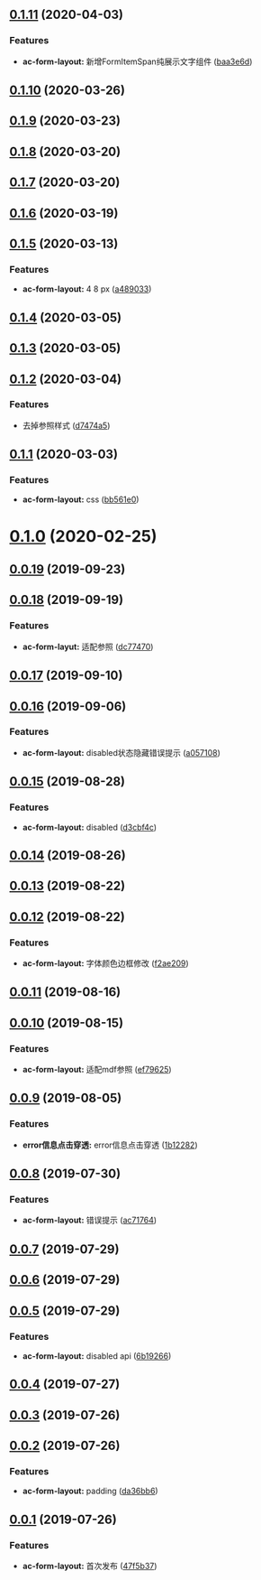<a name="0.1.11"></a>
## [0.1.11](https://github.com/tinper-bee/ac-form-layout/compare/v0.1.10...v0.1.11) (2020-04-03)


### Features

* **ac-form-layout:** 新增FormItemSpan纯展示文字组件 ([baa3e6d](https://github.com/tinper-bee/ac-form-layout/commit/baa3e6d))



<a name="0.1.10"></a>
## [0.1.10](https://github.com/tinper-bee/ac-form-layout/compare/v0.1.9...v0.1.10) (2020-03-26)



<a name="0.1.9"></a>
## [0.1.9](https://github.com/tinper-bee/ac-form-layout/compare/v0.1.8...v0.1.9) (2020-03-23)



<a name="0.1.8"></a>
## [0.1.8](https://github.com/tinper-bee/ac-form-layout/compare/v0.1.7...v0.1.8) (2020-03-20)



<a name="0.1.7"></a>
## [0.1.7](https://github.com/tinper-bee/ac-form-layout/compare/v0.1.6...v0.1.7) (2020-03-20)



<a name="0.1.6"></a>
## [0.1.6](https://github.com/tinper-bee/ac-form-layout/compare/v0.1.5...v0.1.6) (2020-03-19)



<a name="0.1.5"></a>
## [0.1.5](https://github.com/tinper-bee/ac-form-layout/compare/v0.1.4...v0.1.5) (2020-03-13)


### Features

* **ac-form-layout:** 4 8 px ([a489033](https://github.com/tinper-bee/ac-form-layout/commit/a489033))



<a name="0.1.4"></a>
## [0.1.4](https://github.com/tinper-bee/ac-form-layout/compare/v0.1.3...v0.1.4) (2020-03-05)



<a name="0.1.3"></a>
## [0.1.3](https://github.com/tinper-bee/ac-form-layout/compare/v0.1.2...v0.1.3) (2020-03-05)



<a name="0.1.2"></a>
## [0.1.2](https://github.com/tinper-bee/ac-form-layout/compare/v0.1.1...v0.1.2) (2020-03-04)


### Features

* 去掉参照样式 ([d7474a5](https://github.com/tinper-bee/ac-form-layout/commit/d7474a5))



<a name="0.1.1"></a>
## [0.1.1](https://github.com/tinper-bee/ac-form-layout/compare/v0.1.0...v0.1.1) (2020-03-03)


### Features

* **ac-form-layout:** css ([bb561e0](https://github.com/tinper-bee/ac-form-layout/commit/bb561e0))



<a name="0.1.0"></a>
# [0.1.0](https://github.com/tinper-bee/ac-form-layout/compare/v0.0.19...v0.1.0) (2020-02-25)



<a name="0.0.19"></a>
## [0.0.19](https://github.com/tinper-bee/ac-form-layout/compare/v0.0.18...v0.0.19) (2019-09-23)



<a name="0.0.18"></a>
## [0.0.18](https://github.com/tinper-bee/ac-form-layout/compare/v0.0.17...v0.0.18) (2019-09-19)


### Features

* **ac-form-layut:** 适配参照 ([dc77470](https://github.com/tinper-bee/ac-form-layout/commit/dc77470))



<a name="0.0.17"></a>
## [0.0.17](https://github.com/tinper-bee/ac-form-layout/compare/v0.0.16...v0.0.17) (2019-09-10)



<a name="0.0.16"></a>
## [0.0.16](https://github.com/tinper-bee/ac-form-layout/compare/v0.0.15...v0.0.16) (2019-09-06)


### Features

* **ac-form-layout:** disabled状态隐藏错误提示 ([a057108](https://github.com/tinper-bee/ac-form-layout/commit/a057108))



<a name="0.0.15"></a>
## [0.0.15](https://github.com/tinper-bee/ac-form-layout/compare/v0.0.14...v0.0.15) (2019-08-28)


### Features

* **ac-form-layout:** disabled ([d3cbf4c](https://github.com/tinper-bee/ac-form-layout/commit/d3cbf4c))



<a name="0.0.14"></a>
## [0.0.14](https://github.com/tinper-bee/ac-form-layout/compare/v0.0.13...v0.0.14) (2019-08-26)



<a name="0.0.13"></a>
## [0.0.13](https://github.com/tinper-bee/ac-form-layout/compare/v0.0.12...v0.0.13) (2019-08-22)



<a name="0.0.12"></a>
## [0.0.12](https://github.com/tinper-bee/ac-form-layout/compare/v0.0.11...v0.0.12) (2019-08-22)


### Features

* **ac-form-layout:** 字体颜色边框修改 ([f2ae209](https://github.com/tinper-bee/ac-form-layout/commit/f2ae209))



<a name="0.0.11"></a>
## [0.0.11](https://github.com/tinper-bee/ac-form-layout/compare/v0.0.10...v0.0.11) (2019-08-16)



<a name="0.0.10"></a>
## [0.0.10](https://github.com/tinper-bee/ac-form-layout/compare/v0.0.9...v0.0.10) (2019-08-15)


### Features

* **ac-form-layout:** 适配mdf参照 ([ef79625](https://github.com/tinper-bee/ac-form-layout/commit/ef79625))



<a name="0.0.9"></a>
## [0.0.9](https://github.com/tinper-bee/ac-form-layout/compare/v0.0.8...v0.0.9) (2019-08-05)


### Features

* **error信息点击穿透:** error信息点击穿透 ([1b12282](https://github.com/tinper-bee/ac-form-layout/commit/1b12282))



<a name="0.0.8"></a>
## [0.0.8](https://github.com/tinper-bee/ac-form-layout/compare/v0.0.7...v0.0.8) (2019-07-30)


### Features

* **ac-form-layout:** 错误提示 ([ac71764](https://github.com/tinper-bee/ac-form-layout/commit/ac71764))



<a name="0.0.7"></a>
## [0.0.7](https://github.com/tinper-bee/ac-form-layout/compare/v0.0.6...v0.0.7) (2019-07-29)



<a name="0.0.6"></a>
## [0.0.6](https://github.com/tinper-bee/ac-form-layout/compare/v0.0.5...v0.0.6) (2019-07-29)



<a name="0.0.5"></a>
## [0.0.5](https://github.com/tinper-bee/ac-form-layout/compare/v0.0.4...v0.0.5) (2019-07-29)


### Features

* **ac-form-layout:** disabled api ([6b19266](https://github.com/tinper-bee/ac-form-layout/commit/6b19266))



<a name="0.0.4"></a>
## [0.0.4](https://github.com/tinper-bee/ac-form-layout/compare/v0.0.3...v0.0.4) (2019-07-27)



<a name="0.0.3"></a>
## [0.0.3](https://github.com/tinper-bee/ac-form-layout/compare/v0.0.2...v0.0.3) (2019-07-26)



<a name="0.0.2"></a>
## [0.0.2](https://github.com/tinper-bee/ac-form-layout/compare/v0.0.1...v0.0.2) (2019-07-26)


### Features

* **ac-form-layout:** padding ([da36bb6](https://github.com/tinper-bee/ac-form-layout/commit/da36bb6))



<a name="0.0.1"></a>
## [0.0.1](https://github.com/tinper-bee/ac-form-layout/compare/47f5b37...v0.0.1) (2019-07-26)


### Features

* **ac-form-layout:** 首次发布 ([47f5b37](https://github.com/tinper-bee/ac-form-layout/commit/47f5b37))



